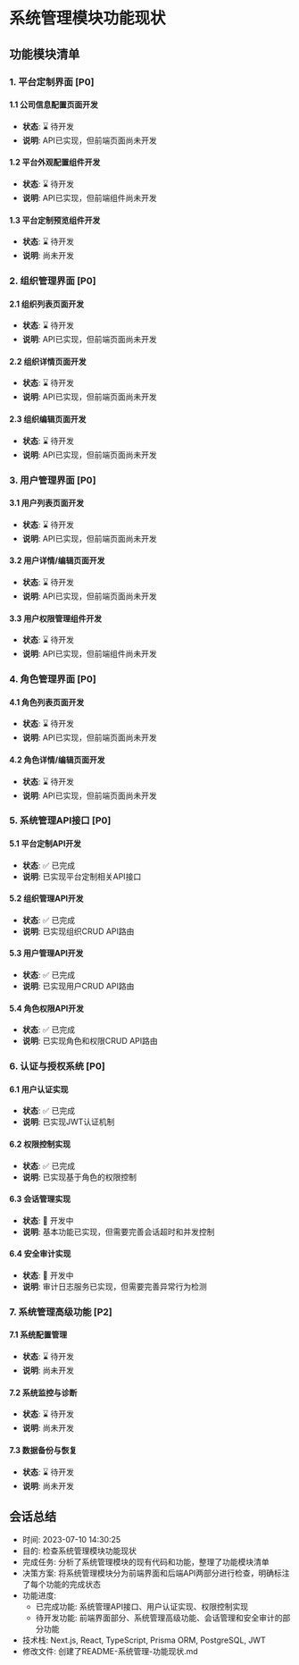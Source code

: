 # 系统管理模块功能现状

## 功能模块清单

### 1. 平台定制界面 [P0]
#### 1.1 公司信息配置页面开发
- **状态**: ⌛ 待开发
- **说明**: API已实现，但前端页面尚未开发

#### 1.2 平台外观配置组件开发
- **状态**: ⌛ 待开发
- **说明**: API已实现，但前端组件尚未开发

#### 1.3 平台定制预览组件开发
- **状态**: ⌛ 待开发
- **说明**: 尚未开发

### 2. 组织管理界面 [P0]
#### 2.1 组织列表页面开发
- **状态**: ⌛ 待开发
- **说明**: API已实现，但前端页面尚未开发

#### 2.2 组织详情页面开发
- **状态**: ⌛ 待开发
- **说明**: API已实现，但前端页面尚未开发

#### 2.3 组织编辑页面开发
- **状态**: ⌛ 待开发
- **说明**: API已实现，但前端页面尚未开发

### 3. 用户管理界面 [P0]
#### 3.1 用户列表页面开发
- **状态**: ⌛ 待开发
- **说明**: API已实现，但前端页面尚未开发

#### 3.2 用户详情/编辑页面开发
- **状态**: ⌛ 待开发
- **说明**: API已实现，但前端页面尚未开发

#### 3.3 用户权限管理组件开发
- **状态**: ⌛ 待开发
- **说明**: API已实现，但前端组件尚未开发

### 4. 角色管理界面 [P0]
#### 4.1 角色列表页面开发
- **状态**: ⌛ 待开发
- **说明**: API已实现，但前端页面尚未开发

#### 4.2 角色详情/编辑页面开发
- **状态**: ⌛ 待开发
- **说明**: API已实现，但前端页面尚未开发

### 5. 系统管理API接口 [P0]
#### 5.1 平台定制API开发
- **状态**: ✅ 已完成
- **说明**: 已实现平台定制相关API接口

#### 5.2 组织管理API开发
- **状态**: ✅ 已完成
- **说明**: 已实现组织CRUD API路由

#### 5.3 用户管理API开发
- **状态**: ✅ 已完成
- **说明**: 已实现用户CRUD API路由

#### 5.4 角色权限API开发
- **状态**: ✅ 已完成
- **说明**: 已实现角色和权限CRUD API路由

### 6. 认证与授权系统 [P0]
#### 6.1 用户认证实现
- **状态**: ✅ 已完成
- **说明**: 已实现JWT认证机制

#### 6.2 权限控制实现
- **状态**: ✅ 已完成
- **说明**: 已实现基于角色的权限控制

#### 6.3 会话管理实现
- **状态**: 🚧 开发中
- **说明**: 基本功能已实现，但需要完善会话超时和并发控制

#### 6.4 安全审计实现
- **状态**: 🚧 开发中
- **说明**: 审计日志服务已实现，但需要完善异常行为检测

### 7. 系统管理高级功能 [P2]
#### 7.1 系统配置管理
- **状态**: ⌛ 待开发
- **说明**: 尚未开发

#### 7.2 系统监控与诊断
- **状态**: ⌛ 待开发
- **说明**: 尚未开发

#### 7.3 数据备份与恢复
- **状态**: ⌛ 待开发
- **说明**: 尚未开发

## 会话总结
- 时间: 2023-07-10 14:30:25
- 目的: 检查系统管理模块功能现状
- 完成任务: 分析了系统管理模块的现有代码和功能，整理了功能模块清单
- 决策方案: 将系统管理模块分为前端界面和后端API两部分进行检查，明确标注了每个功能的完成状态
- 功能进度: 
  * 已完成功能: 系统管理API接口、用户认证实现、权限控制实现
  * 待开发功能: 前端界面部分、系统管理高级功能、会话管理和安全审计的部分功能
- 技术栈: Next.js, React, TypeScript, Prisma ORM, PostgreSQL, JWT
- 修改文件: 创建了README-系统管理-功能现状.md